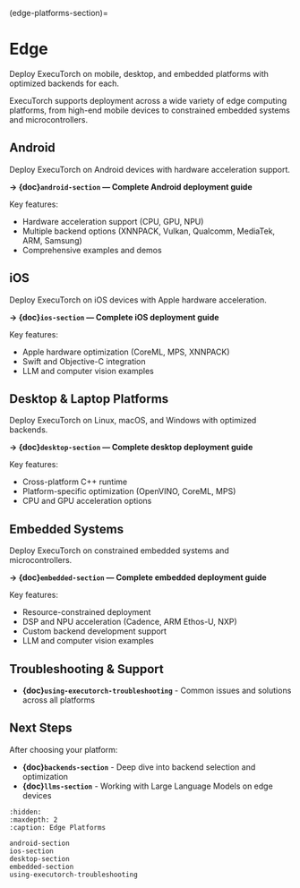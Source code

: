 (edge-platforms-section)=
# Edge

Deploy ExecuTorch on mobile, desktop, and embedded platforms with optimized backends for each.

ExecuTorch supports deployment across a wide variety of edge computing platforms, from high-end mobile devices to constrained embedded systems and microcontrollers.

## Android

Deploy ExecuTorch on Android devices with hardware acceleration support.

**→ {doc}`android-section` — Complete Android deployment guide**

Key features:
- Hardware acceleration support (CPU, GPU, NPU)
- Multiple backend options (XNNPACK, Vulkan, Qualcomm, MediaTek, ARM, Samsung)
- Comprehensive examples and demos

## iOS

Deploy ExecuTorch on iOS devices with Apple hardware acceleration.

**→ {doc}`ios-section` — Complete iOS deployment guide**

Key features:
- Apple hardware optimization (CoreML, MPS, XNNPACK)
- Swift and Objective-C integration
- LLM and computer vision examples

## Desktop & Laptop Platforms

Deploy ExecuTorch on Linux, macOS, and Windows with optimized backends.

**→ {doc}`desktop-section` — Complete desktop deployment guide**

Key features:
- Cross-platform C++ runtime
- Platform-specific optimization (OpenVINO, CoreML, MPS)
- CPU and GPU acceleration options

## Embedded Systems

Deploy ExecuTorch on constrained embedded systems and microcontrollers.

**→ {doc}`embedded-section` — Complete embedded deployment guide**

Key features:

- Resource-constrained deployment
- DSP and NPU acceleration (Cadence, ARM Ethos-U, NXP)
- Custom backend development support
- LLM and computer vision examples

## Troubleshooting & Support

- **{doc}`using-executorch-troubleshooting`** - Common issues and solutions across all platforms

## Next Steps

After choosing your platform:
- **{doc}`backends-section`** - Deep dive into backend selection and optimization
- **{doc}`llms-section`** - Working with Large Language Models on edge devices

```{toctree}
:hidden:
:maxdepth: 2
:caption: Edge Platforms

android-section
ios-section
desktop-section
embedded-section
using-executorch-troubleshooting
